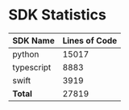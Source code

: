 # SDK Statistics

| SDK Name | Lines of Code |
| -------- | ------------- |
| python | 15017 |
| typescript | 8883 |
| swift | 3919 |
| **Total** | 27819 |
